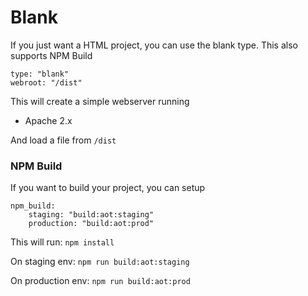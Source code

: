 # Blank

If you just want a HTML project, you can use the blank type. This also
supports NPM Build

```
type: "blank"
webroot: "/dist"
```

This will create a simple webserver running

- Apache 2.x

And load a file from `/dist`

### NPM Build

If you want to build your project, you can setup

```
npm_build:
    staging: "build:aot:staging"
    production: "build:aot:prod"
```

This will run:
`npm install`

On staging env: `npm run build:aot:staging`

On production env: `npm run build:aot:prod`
